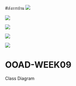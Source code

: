 #ส่งการบ้าน
![](http://www.plantuml.com/plantuml/img/SoWkIImgAStDuVBDByb8BRAfqTLL2CxFuuBo5QmKVFFpKYirDBc0eY1U8aWuEXOY35R9vP2Qbm8q0W00)

![](http://www.plantuml.com/plantuml/img/SoWkIImgAStDuU9ApaaiBbPmIinLgEPIqFLBp4tbKb3sIImkoGCpwpnICuiqDBaKj9toKog1Z5ekBeVKl1IWNW00)

![](http://www.plantuml.com/plantuml/img/SoWkIImgAStDuKhEIImkLd1Ap5Mevb9Gg0QAbsGcroe4bvIcfEQLA6IcW4GJaufBYXAJIseL_4fparABD3IvQhaSKlDIW2O00000)

![](http://www.plantuml.com/plantuml/img/HOvB2iD034FNzIa4NUS2MPJGacwwx0bCnYH3PppWSUvVb_uM0e7qXARkRBxNGhGKxXrdhXJ2C9nmkrumekowRAJD1KrHiZvmD4aZCFCd_17tLcCie9HLnTwKvNNpFxkQYD9XPl-sH1DUJQ8fR9nv0W00)

![](http://www.plantuml.com/plantuml/img/SoWkIImgAStDuU9ApaaiBbO8hYmkISrLiB5Hq73IKNPpCm02JGMdn5m5Epke4fV4abIm0XSTzwBKr3nDa9H3QbuAq1W0)




# OOAD-WEEK09
Class Diagram
